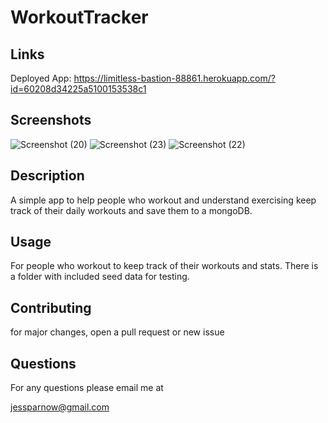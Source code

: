 # WorkoutTracker
## Links 
Deployed App:
https://limitless-bastion-88861.herokuapp.com/?id=60208d34225a5100153538c1

## Screenshots
![Screenshot (20)](https://user-images.githubusercontent.com/71057611/107165843-ce6ad800-6979-11eb-97c6-d0b7af710920.png)
![Screenshot (23)](https://user-images.githubusercontent.com/71057611/107165856-d460b900-6979-11eb-8a38-f39afb2885e4.png)
![Screenshot (22)](https://user-images.githubusercontent.com/71057611/107165847-d165c880-6979-11eb-9446-738beaa0bb02.png)

## Description 
A simple app to help people who workout and understand exercising keep track of their daily workouts and save them to a mongoDB.
## Usage
 For people who workout to keep track of their workouts and stats. 
There is a folder with included seed data for testing.
## Contributing
 for major changes, open a pull request or new issue
## Questions

For any questions please email me at 

jessparnow@gmail.com
